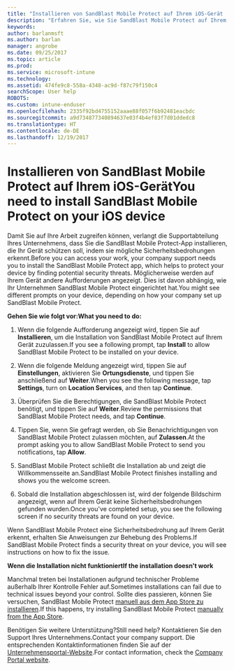 ```yaml
---
title: "Installieren von SandBlast Mobile Protect auf Ihrem iOS-Gerät | Microsoft-Dokumentation"
description: "Erfahren Sie, wie Sie SandBlast Mobile Protect auf Ihrem iOS-Gerät installieren."
keywords: 
author: barlanmsft
ms.author: barlan
manager: angrobe
ms.date: 09/25/2017
ms.topic: article
ms.prod: 
ms.service: microsoft-intune
ms.technology: 
ms.assetid: 474fe9c8-558a-4348-ac9d-f87c79f150c4
searchScope: User help
ROBOTS: 
ms.custom: intune-enduser
ms.openlocfilehash: 2335f92bd4755152aaae88f057f6b92481eacbdc
ms.sourcegitcommit: a9d734877340894637e03f4b4ef83f7d01ddedc8
ms.translationtype: HT
ms.contentlocale: de-DE
ms.lasthandoff: 12/19/2017
---
```

# <a name="you-need-to-install-sandblast-mobile-protect-on-your-ios-device"></a><span data-ttu-id="ce516-103">Installieren von SandBlast Mobile Protect auf Ihrem iOS-Gerät</span><span class="sxs-lookup"><span data-stu-id="ce516-103">You need to install SandBlast Mobile Protect on your iOS device</span></span>

<span data-ttu-id="ce516-104">Damit Sie auf Ihre Arbeit zugreifen können, verlangt die Supportabteilung Ihres Unternehmens, dass Sie die SandBlast Mobile Protect-App installieren, die Ihr Gerät schützen soll, indem sie mögliche Sicherheitsbedrohungen erkennt.</span><span class="sxs-lookup"><span data-stu-id="ce516-104">Before you can access your work, your company support needs you to install the SandBlast Mobile Protect app, which helps to protect your device by finding potential security threats.</span></span> <span data-ttu-id="ce516-105">Möglicherweise werden auf Ihrem Gerät andere Aufforderungen angezeigt. Dies ist davon abhängig, wie Ihr Unternehmen SandBlast Mobile Protect eingerichtet hat.</span><span class="sxs-lookup"><span data-stu-id="ce516-105">You might see different prompts on your device, depending on how your company set up SandBlast Mobile Protect.</span></span>

<span data-ttu-id="ce516-106">**Gehen Sie wie folgt vor:**</span><span class="sxs-lookup"><span data-stu-id="ce516-106">**What you need to do:**</span></span>

1.  <span data-ttu-id="ce516-107">Wenn die folgende Aufforderung angezeigt wird, tippen Sie auf **Installieren**, um die Installation von SandBlast Mobile Protect auf Ihrem Gerät zuzulassen.</span><span class="sxs-lookup"><span data-stu-id="ce516-107">If you see a following prompt, tap **Install** to allow SandBlast Mobile Protect to be installed on your device.</span></span>

2. <span data-ttu-id="ce516-108">Wenn die folgende Meldung angezeigt wird, tippen Sie auf **Einstellungen**, aktivieren Sie **Ortungsdienste**, und tippen Sie anschließend auf **Weiter**.</span><span class="sxs-lookup"><span data-stu-id="ce516-108">When you see the following message, tap **Settings**, turn on **Location Services**, and then tap **Continue**.</span></span>

3. <span data-ttu-id="ce516-109">Überprüfen Sie die Berechtigungen, die SandBlast Mobile Protect benötigt, und tippen Sie auf **Weiter**.</span><span class="sxs-lookup"><span data-stu-id="ce516-109">Review the permissions that SandBlast Mobile Protect needs, and tap **Continue**.</span></span>

4. <span data-ttu-id="ce516-110">Tippen Sie, wenn Sie gefragt werden, ob Sie Benachrichtigungen von SandBlast Mobile Protect zulassen möchten, auf **Zulassen**.</span><span class="sxs-lookup"><span data-stu-id="ce516-110">At the prompt asking you to allow SandBlast Mobile Protect to send you notifications, tap **Allow**.</span></span>

5. <span data-ttu-id="ce516-111">SandBlast Mobile Protect schließt die Installation ab und zeigt die Willkommensseite an.</span><span class="sxs-lookup"><span data-stu-id="ce516-111">SandBlast Mobile Protect finishes installing and shows you the welcome screen.</span></span>

6. <span data-ttu-id="ce516-112">Sobald die Installation abgeschlossen ist, wird der folgende Bildschirm angezeigt, wenn auf Ihrem Gerät keine Sicherheitsbedrohungen gefunden wurden.</span><span class="sxs-lookup"><span data-stu-id="ce516-112">Once you've completed setup, you see the following screen if no security threats are found on your device.</span></span>

<span data-ttu-id="ce516-113">Wenn SandBlast Mobile Protect eine Sicherheitsbedrohung auf Ihrem Gerät erkennt, erhalten Sie Anweisungen zur Behebung des Problems.</span><span class="sxs-lookup"><span data-stu-id="ce516-113">If SandBlast Mobile Protect finds a security threat on your device, you will see instructions on how to fix the issue.</span></span>

<span data-ttu-id="ce516-114">**Wenn die Installation nicht funktioniert**</span><span class="sxs-lookup"><span data-stu-id="ce516-114">**If the installation doesn't work**</span></span>

<span data-ttu-id="ce516-115">Manchmal treten bei Installationen aufgrund technischer Probleme außerhalb Ihrer Kontrolle Fehler auf.</span><span class="sxs-lookup"><span data-stu-id="ce516-115">Sometimes installations can fail due to technical issues beyond your control.</span></span> <span data-ttu-id="ce516-116">Sollte dies passieren, können Sie versuchen, SandBlast Mobile Protect [manuell aus dem App Store zu installieren](https://itunes.apple.com/app/sandblast-mobile-protect/id1006390797).</span><span class="sxs-lookup"><span data-stu-id="ce516-116">If this happens, try installing SandBlast Mobile Protect [manually from the App Store](https://itunes.apple.com/app/sandblast-mobile-protect/id1006390797).</span></span>

<span data-ttu-id="ce516-117">Benötigen Sie weitere Unterstützung?</span><span class="sxs-lookup"><span data-stu-id="ce516-117">Still need help?</span></span> <span data-ttu-id="ce516-118">Kontaktieren Sie den Support Ihres Unternehmens.</span><span class="sxs-lookup"><span data-stu-id="ce516-118">Contact your company support.</span></span> <span data-ttu-id="ce516-119">Die entsprechenden Kontaktinformationen finden Sie auf der [Unternehmensportal-Website](https://portal.manage.microsoft.com#HelpDeskDialog).</span><span class="sxs-lookup"><span data-stu-id="ce516-119">For contact information, check the [Company Portal website](https://portal.manage.microsoft.com#HelpDeskDialog).</span></span>
